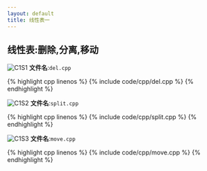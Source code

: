 ```yaml
---
layout: default
title: 线性表一
---
```


## 线性表:删除,分离,移动

![C1S1](https://cdn.jsdelivr.net/gh/102300671/image@main/DS-HW/C1S1.png)
**文件名**:`del.cpp`

{% highlight cpp linenos %}
{% include code/cpp/del.cpp %}
{% endhighlight %}

![C1S2](https://cdn.jsdelivr.net/gh/102300671/image@main/DS-HW/C1S2.png)
**文件名**:`split.cpp`

{% highlight cpp linenos %}
{% include code/cpp/split.cpp %}
{% endhighlight %}

![C1S3](https://cdn.jsdelivr.net/gh/102300671/image@main/DS-HW/C1S3.png)
**文件名**:`move.cpp`

{% highlight cpp linenos %}
{% include code/cpp/move.cpp %}
{% endhighlight %}
